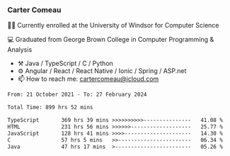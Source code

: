 ### Carter Comeau

🙋‍♂️ Currently enrolled at the University of Windsor for Computer Science

💻 Graduated from George Brown College in Computer Programming & Analysis

- ⚒️ Java / TypeScript / C / Python
- ⚙️ Angular / React / React Native / Ionic / Spring / ASP.net
- 📫 How to reach me: cartercomeau@icloud.com

<!--START_SECTION:waka-->

```txt
From: 21 October 2021 - To: 27 February 2024

Total Time: 899 hrs 52 mins

TypeScript       369 hrs 39 mins >>>>>>>>>>---------------   41.08 %
HTML             231 hrs 56 mins >>>>>>-------------------   25.77 %
JavaScript       128 hrs 41 mins >>>>---------------------   14.30 %
C                57 hrs 5 mins   >>-----------------------   06.34 %
Java             47 hrs 17 mins  >------------------------   05.26 %
```

<!--END_SECTION:waka-->
